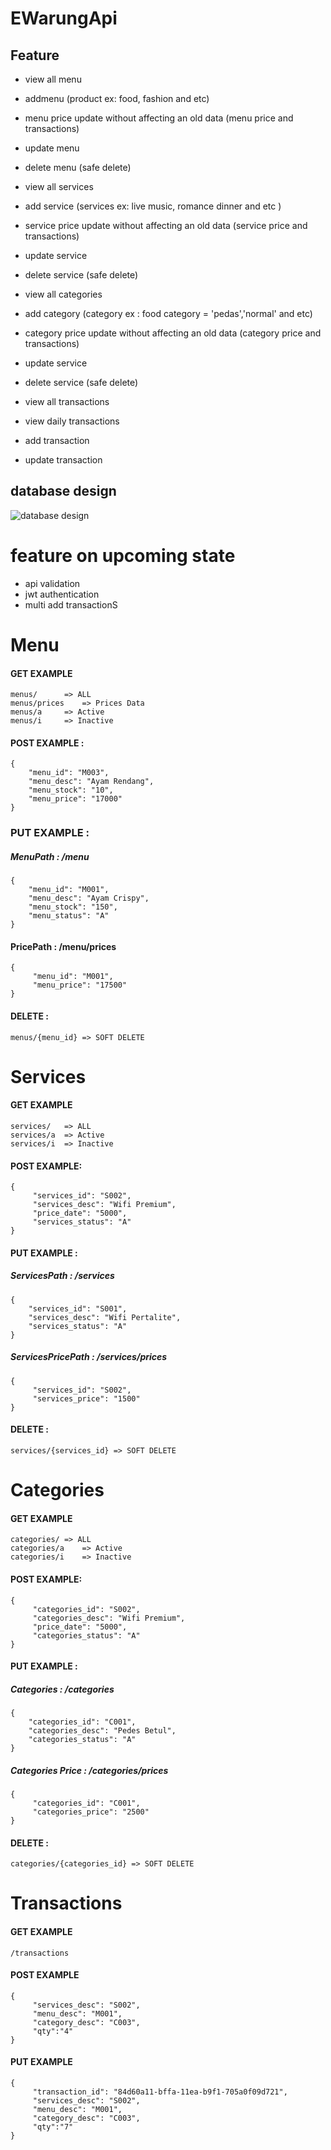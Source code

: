 # EWarungApi

## Feature
- view all menu
- addmenu (product ex: food, fashion and etc)
- menu price update without affecting an old data (menu price and transactions)
- update menu
- delete menu (safe delete)

- view all services
- add service (services ex: live music, romance dinner and etc )
- service price update without affecting an old data (service price and transactions)
- update service
- delete service (safe delete)

- view all categories
- add category (category ex : food category = 'pedas','normal' and etc)
- category price update without affecting an old data (category price and transactions)
- update service
- delete service (safe delete)

- view all transactions
- view daily transactions
- add transaction
- update transaction

## database design
![database design](https://1.bp.blogspot.com/-n5ccjjLODRw/XwYDpBotc1I/AAAAAAAAIrY/Bdh0bo2GR9guJJ1fX2Mfj_Y3dIr3-CbLACK4BGAsYHg/s847/Annotation%2B2020-07-09%2B003258.png)
 
# feature on upcoming state
- api validation
- jwt authentication
- multi add transactionS

# Menu
#### GET EXAMPLE
````
menus/		=> ALL
menus/prices	=> Prices Data
menus/a 	=> Active
menus/i 	=> Inactive 
````

#### POST EXAMPLE :
````
{
    "menu_id": "M003",
    "menu_desc": "Ayam Rendang",
    "menu_stock": "10",
    "menu_price": "17000"
}
````

### PUT EXAMPLE :

##### MenuPath : /menu
````
{
    "menu_id": "M001",
    "menu_desc": "Ayam Crispy",
    "menu_stock": "150",
    "menu_status": "A"
}
````
#### PricePath : /menu/prices
````
{
     "menu_id": "M001",
     "menu_price": "17500"
}
````
#### DELETE :
````
menus/{menu_id} => SOFT DELETE
````

# Services

#### GET EXAMPLE
````
services/	=> ALL
services/a	=> Active
services/i	=> Inactive 
````

#### POST EXAMPLE:
````
{
     "services_id": "S002",
     "services_desc": "Wifi Premium",
     "price_date": "5000",
     "services_status": "A"        
}
````

#### PUT EXAMPLE :

##### ServicesPath : /services
````
{
    "services_id": "S001",
    "services_desc": "Wifi Pertalite",
    "services_status": "A"
}
````

##### ServicesPricePath : /services/prices
````
{
     "services_id": "S002",
     "services_price": "1500"
}
````

#### DELETE :
````
services/{services_id} => SOFT DELETE
````

# Categories

#### GET EXAMPLE
````
categories/	=> ALL
categories/a	=> Active
categories/i	=> Inactive 
````

#### POST EXAMPLE:
````
{
     "categories_id": "S002",
     "categories_desc": "Wifi Premium",
     "price_date": "5000",
     "categories_status": "A"        
}
````

#### PUT EXAMPLE :

##### Categories : /categories
````
{
    "categories_id": "C001",
    "categories_desc": "Pedes Betul",
    "categories_status": "A"
}
````

##### Categories Price : /categories/prices
````
{
     "categories_id": "C001",
     "categories_price": "2500"
}
````

#### DELETE :
````
categories/{categories_id} => SOFT DELETE
````

# Transactions

#### GET EXAMPLE
````
/transactions
````

#### POST EXAMPLE
````
{
     "services_desc": "S002",
     "menu_desc": "M001",
     "category_desc": "C003",
     "qty":"4"
}
````

#### PUT EXAMPLE
````
{ 
     "transaction_id": "84d60a11-bffa-11ea-b9f1-705a0f09d721",
     "services_desc": "S002",
     "menu_desc": "M001",
     "category_desc": "C003",
     "qty":"7"
}
````
